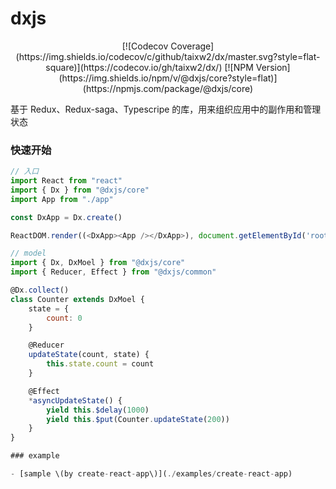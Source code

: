 # dxjs

<p style="text-align:center">
[![Codecov Coverage](https://img.shields.io/codecov/c/github/taixw2/dx/master.svg?style=flat-square)](https://codecov.io/gh/taixw2/dx/)
[![NPM Version](https://img.shields.io/npm/v/@dxjs/core?style=flat)](https://npmjs.com/package/@dxjs/core)
</p>

基于 Redux、Redux-saga、Typescripe 的库，用来组织应用中的副作用和管理状态

### 快速开始

```javascript
// 入口
import React from "react"
import { Dx } from "@dxjs/core"
import App from "./app"

const DxApp = Dx.create()

ReactDOM.render((<DxApp><App /></DxApp>), document.getElementById('root'))

// model
import { Dx, DxMoel } from "@dxjs/core"
import { Reducer, Effect } from "@dxjs/common"

@Dx.collect()
class Counter extends DxMoel {
    state = {
        count: 0
    }

    @Reducer
    updateState(count, state) {
        this.state.count = count
    }

    @Effect
    *asyncUpdateState() {
        yield this.$delay(1000)
        yield this.$put(Counter.updateState(200))
    }
}

### example

- [sample \(by create-react-app\)](./examples/create-react-app)

